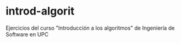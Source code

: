 # introd-algorit
Ejercicios del curso "Introducción a los algoritmos" de Ingeniería de Software en UPC
